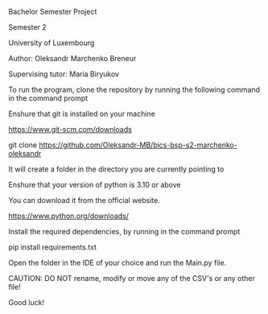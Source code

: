 Bachelor Semester Project 

Semester 2

University of Luxembourg

Author: Oleksandr Marchenko Breneur

Supervising tutor: Maria Biryukov

To run the program, clone the repository by running the following command in the command prompt

Enshure that git is installed on your machine

https://www.git-scm.com/downloads

git clone https://github.com/Oleksandr-MB/bics-bsp-s2-marchenko-oleksandr

It will create a folder in the directory you are currently pointing to

Enshure that your version of python is 3.10 or above

You can download it from the official website.

https://www.python.org/downloads/

Install the required dependencies, by running in the command prompt

pip install requirements.txt

Open the folder in the IDE of your choice and run the Main.py file.

CAUTION: DO NOT rename, modify or move any of the CSV's or any other file!

Good luck!

